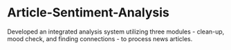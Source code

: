 # Article-Sentiment-Analysis
Developed an integrated analysis system utilizing three modules - clean-up, mood check, and finding connections - to process news articles.
